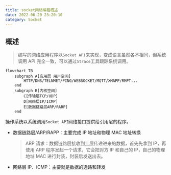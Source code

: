 ```yaml
---
title: socket网络编程概述
date: 2022-06-20 23:20:10
category: Socket
---
```


## 概述

> 编写的网络应用程序以`Socket API`来实现，变成语言虽然各不相同，但系统调用 API 完全一致，可以通过`Strace`工具跟踪系统调用。

```mermaid
flowchart TB
	subgraph A[应用层 用户空间]
		HTTP/DNS/TELNMET/PING/WEBSOCKET/MQTT/XMAPP/RMPT...
	end
	subgraph B[内核空间]
    	C[传输层TCP/UDP]
    	D[网络层IP/ICMP]
    	E[数据链路层ARP/RARP]
    end
```

操作系统以系统调用`Socket API`网络接口提供给引用层的程序。

-   数据链路层/ARP/RAPP：主要完成 IP 地址和物理 MAC 地址转换

    > ARP 请求：数据链路层接收到上层传递进来的数据，首先先拿到 IP，再使用 ARP 程序发起一个请求，它会把对方 IP 和自己的 IP，自己的物理地址 MAC 进行封装，封装后发送出去。

-   网络层 IP、ICMP：主要就是数据的选路和转发
